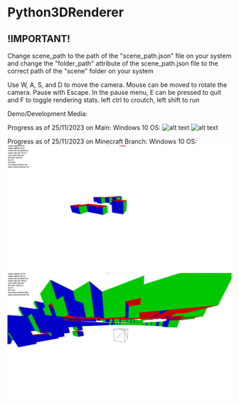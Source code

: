 # Python3DRenderer
## !IMPORTANT!
Change scene_path to the path of the "scene_path.json" file on your system
and change the "folder_path" attribute of the scene_path.json file to the correct path of the "scene" folder on your system

Use W, A, S, and D to move the camera.
Mouse can be moved to rotate the camera.
Pause with Escape.
In the pause menu, E can be pressed to quit and F to toggle rendering stats.
left ctrl to croutch, left shift to run

Demo/Development Media:

Progress as of 25/11/2023 on Main:
Windows 10 OS:
![alt text](https://github.com/Lrae1207/Python3DRenderer-OptimizationPrototype/blob/main/images/Dev-Early0.png?raw=true)
![alt text](https://github.com/Lrae1207/Python3DRenderer-OptimizationPrototype/blob/main/images/Dev-Early1.png?raw=true)

Progress as of 25/11/2023 on Minecraft Branch:
Windows 10 OS:
![alt text](images/BlockPlacement-Early0.png)
![alt text](images/Performance-Drop.png)